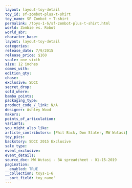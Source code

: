 ```yaml
---
layout: layout-toy-detail 
toy_id: sf-zombot-plus-t-shirt
toy_name: SF Zombot + T-shirt
permalink: /toys-1-6/sf-zombot-plus-t-shirt.html
world: Zombie vs. Robot
world_abr: 
character_base: 
layout: layout-toy-detail
categories: 
release_date: 7/9/2015
release_price: $160 
scale: one sixth
size: 12 inches
comes_with: 
edition_qty: 
chase: 
exclusive: SDCC
secret_drop: 
sold_where: 
bamba_points: 
packaging_type: 
product_code_/_link: N/A
designer: Ashley Wood
makers: 
points_of_articulation: 
variants: 
you_might_also_like: 
article_contributors: [Phil Back, Don Slater, MW Wutasi]
toy_pics: 
backstory: SDCC 2015 Exclusive
sale_type: 
event_exclusive: 
event_details: 
source_doc: MW Wutasi - 3A spreadsheet - 01-15-2019
pagination: 
__enabled: TRUE
__collection: toys-1-6
__sort_field: toy_name'
---
```

